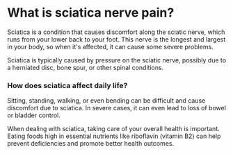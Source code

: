# What is sciatica nerve pain?

Sciatica is a condition that causes discomfort along the sciatic nerve, which runs from your lower back to your foot. This nerve is the longest and largest in your body, so when it's affected, it can cause some severe problems.

Sciatica is typically caused by pressure on the sciatic nerve, possibly due to a herniated disc, bone spur, or other spinal conditions.

### **How does sciatica affect daily life?**

Sitting, standing, walking, or even bending can be difficult and cause discomfort due to sciatica. In severe cases, it can even lead to loss of bowel or bladder control.

When dealing with sciatica, taking care of your overall health is important. Eating foods high in essential nutrients like riboflavin (vitamin B2) can help prevent deficiencies and promote better health outcomes.
